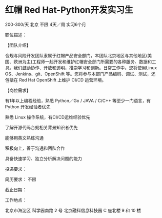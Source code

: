 # 红帽 Red Hat-Python开发实习生

200-300/天 北京 不限 4天／周 实习6个月

职位描述：

【团队介绍】

合规与风险开发团队隶属于红帽产品安全部门，本团队北京地区与其他地区(美国、欧洲为主)工程师一起开发和维护红帽安全部门所需要的各种服务、数据和工具。我们鼓励协作、开放和透明，推崇学习和创新。日常工作中，您将使用Linux OS、Jenkins、git、OpenShift 等。您将参与本部门产品编码、调试、测试，还包括在 Red Hat OpenShift 上维护 CI/CD 运营环境。

【岗位需求】

有1年以上编程经验，熟悉 Python／Go / JAVA / C/C++ 等至少一门语言，有 Python 开发经验者优先

熟悉 Linux 操作系统，有CI/CD运维经验优先

了解开源代码合规相关背景知识者优先

能够用英文熟练沟通

积极向上，善于沟通和团队合作

具备快速学习、独立分析解决问题的能力

投递要求：

简历要求： 不限

截止日期：

工作地点：

北京市海淀区 科学园南路 2 号 北京融科信息科技园 C 座北楼 9 和 10 楼